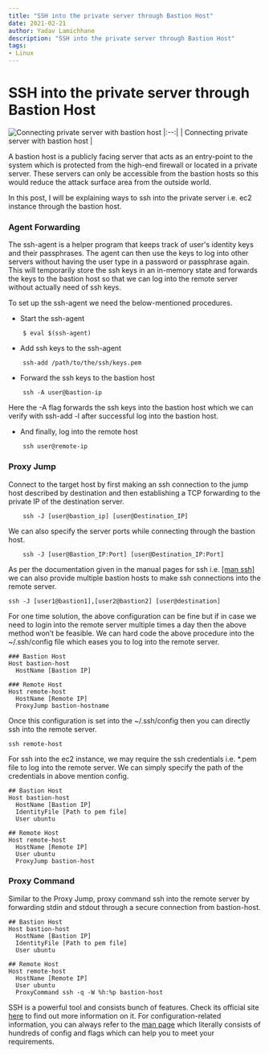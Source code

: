 ```yaml
---
title: "SSH into the private server through Bastion Host"
date: 2021-02-21
author: Yadav Lamichhane
description: "SSH into the private server through Bastion Host"
tags:
- Linux
---
```


# SSH into the private server through Bastion Host

![Connecting private server with bastion host](https://i.imgur.com/1mZuxec.png)
|:--:|
| Connecting private server with bastion host |

A bastion host is a publicly facing server that acts as an entry-point to the system which is protected from the high-end firewall or located in a private server. These servers can only be accessible from the bastion hosts so this would reduce the attack surface area from the outside world.

In this post, I will be explaining ways to ssh into the private server i.e. ec2 instance through the bastion host.

### **Agent Forwarding**

The ssh-agent is a helper program that keeps track of user's identity keys and their passphrases. The agent can then use the keys to log into other servers without having the user type in a password or passphrase again. This will temporarily store the ssh keys in an in-memory state and forwards the keys to the bastion host so that we can log into the remote server without actually need of ssh keys.

To set up the ssh-agent we need the below-mentioned procedures.

* Start the ssh-agent
```
    $ eval $(ssh-agent)
```
* Add ssh keys to the ssh-agent
```
    ssh-add /path/to/the/ssh/keys.pem
```
* Forward the ssh keys to the bastion host
```
    ssh -A user@bastion-ip
```
Here the -A flag forwards the ssh keys into the bastion host which we can verify with ssh-add -l after successful log into the bastion host.

* And finally, log into the remote host
```
    ssh user@remote-ip
```
### **Proxy Jump**

Connect to the target host by first making an ssh connection to the jump host described by destination and then establishing a TCP forwarding to the private IP of the destination server.
```
    ssh -J [user@bastion_ip] [user@Destination_IP]
```
We can also specify the server ports while connecting through the bastion host.
```
    ssh -J [user@Bastion_IP:Port] [user@Destination_IP:Port]
```
As per the documentation given in the manual pages for ssh i.e. [[man ssh]](https://man7.org/linux/man-pages/man1/ssh.1.html) we can also provide multiple bastion hosts to make ssh connections into the remote server.

    ssh -J [user1@bastion1],[user2@bastion2] [user@destination]

For one time solution, the above configuration can be fine but if in case we need to login into the remote server multiple times a day then the above method won’t be feasible. We can hard code the above procedure into the ~/.ssh/config file which eases you to log into the remote server.

    ### Bastion Host
    Host bastion-host
      HostName [Bastion IP]

    ### Remote Host
    Host remote-host
      HostName [Remote IP]
      ProxyJump bastion-hostname

Once this configuration is set into the ~/.ssh/config then you can directly ssh into the remote server.

    ssh remote-host

For ssh into the ec2 instance, we may require the ssh credentials i.e. *.pem file to log into the remote server. We can simply specify the path of the credentials in above mention config.

    ## Bastion Host
    Host bastion-host
      HostName [Bastion IP]
      IdentityFile [Path to pem file]
      User ubuntu

    ## Remote Host
    Host remote-host
      HostName [Remote IP]
      User ubuntu
      ProxyJump bastion-host

### **Proxy Command**

Similar to the Proxy Jump, proxy command ssh into the remote server by forwarding stdin and stdout through a secure connection from bastion-host.

    ## Bastion Host
    Host bastion-host
      HostName [Bastion IP]
      IdentityFile [Path to pem file]
      User ubuntu

    ## Remote Host
    Host remote-host
      HostName [Remote IP]
      User ubuntu
      ProxyCommand ssh -q -W %h:%p bastion-host

SSH is a powerful tool and consists bunch of features. Check its official site [here](https://www.ssh.com/ssh/) to find out more information on it. For configuration-related information, you can always refer to the [man page](https://man7.org/linux/man-pages/man1/ssh.1.html) which literally consists of hundreds of config and flags which can help you to meet your requirements.

